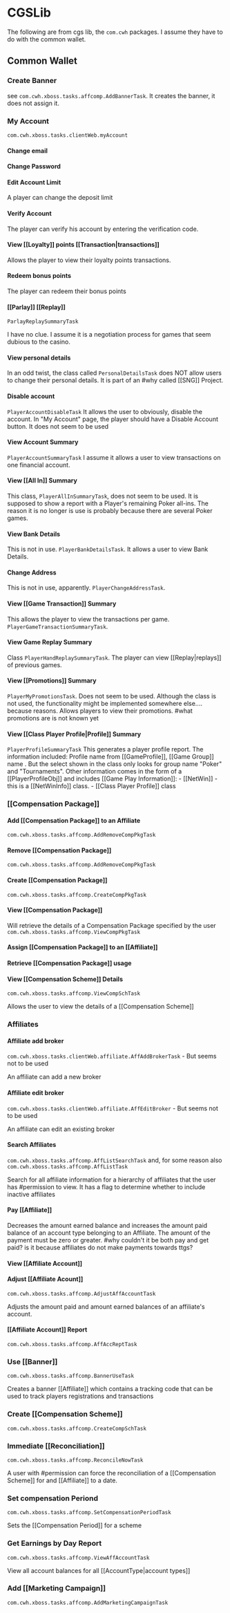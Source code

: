 # CGSLib

The following are from cgs lib, the `com.cwh` packages. I assume they have to do with the common wallet. 

## Common Wallet
### Create Banner

see `com.cwh.xboss.tasks.affcomp.AddBannerTask`. It creates the banner, it does not assign it.

### My Account

`com.cwh.xboss.tasks.clientWeb.myAccount`
#### Change email
#### Change Password

#### Edit Account Limit

A player can change the deposit limit

#### Verify Account

The player can verify his account by entering the verification code. 

#### View [[Loyalty]] points [[Transaction|transactions]] 

Allows the player to view their loyalty points transactions. 
#### Redeem bonus points

The player can redeem their bonus points

#### [[Parlay]] [[Replay]]
`ParlayReplaySummaryTask`

I have no clue. I assume it is a negotiation process for games that seem dubious to the casino.

#### View personal details

In an odd twist, the class called `PersonalDetailsTask` does NOT allow users to change their personal details. It is part of an #why  called [[SNG]] Project.
#### Disable account

`PlayerAccountDisableTask`
It allows the user to obviously, disable the account. In "My Account" page, the player should have a Disable Account button.
It does not seem to be used

#### View Account Summary

`PlayerAccountSummaryTask` 
I assume it allows a user to view transactions on one financial account.

#### View [[All In]] Summary

This class, `PlayerAllInSummaryTask`, does not seem to be used. It is supposed to show a report with a Player's remaining Poker all-ins.
The reason it is no longer is use is probably because there are several Poker games.

#### View Bank Details

This is not in use. `PlayerBankDetailsTask`. It allows a user to view Bank Details.

#### Change Address

This is not in use, apparently. `PlayerChangeAddressTask`.

#### View [[Game Transaction]] Summary

This allows the player to view the transactions per game. `PlayerGameTransactionSummaryTask`.

#### View Game Replay Summary

Class `PlayerHandReplaySummaryTask`. The player can view [[Replay|replays]] of previous games. 


#### View [[Promotions]] Summary

`PlayerMyPromotionsTask`.  Does not seem to be used. Although the class is not used, the functionality might be implemented somewhere else.... because reasons. Allows players to view their promotions. #what promotions are is not known yet
#### View [[Class Player Profile|Profile]] Summary

`PlayerProfileSummaryTask` This generates a player profile report. The information included: Profile name from [[GameProfile]], [[Game Group]]  name . But the select shown in the class only looks for group name "Poker" and "Tournaments". 
Other information comes in the form of a [[PlayerProfileObj]] and includes [[Game Play Information]]:
	- [[NetWin]] - this is a [[NetWinInfo]] class. 
	-  [[Class Player Profile]] class 

### [[Compensation Package]]
#### Add [[Compensation Package]] to an Affiliate

`com.cwh.xboss.tasks.affcomp.AddRemoveCompPkgTask`

#### Remove [[Compensation Package]]

`com.cwh.xboss.tasks.affcomp.AddRemoveCompPkgTask`

#### Create [[Compensation Package]]

`com.cwh.xboss.tasks.affcomp.CreateCompPkgTask`

#### View [[Compensation Package]]

Will retrieve the details of  a Compensation Package specified by the user
`com.cwh.xboss.tasks.affcomp.ViewCompPkgTask`

#### Assign [[Compensation Package]] to an [[Affiliate]]

#### Retrieve [[Compensation Package]] usage

#### View [[Compensation Scheme]] Details

`com.cwh.xboss.tasks.affcomp.ViewCompSchTask`

Allows the user to view the details of a [[Compensation Scheme]]




### Affiliates

#### Affiliate add broker

`com.cwh.xboss.tasks.clientWeb.affiliate.AffAddBrokerTask` - But seems not to be used

An affiliate can add a new broker

#### Affiliate edit broker

`com.cwh.xboss.tasks.clientWeb.affiliate.AffEditBroker` - But seems not to be used

An affiliate can edit an existing broker
#### Search Affiliates

`com.cwh.xboss.tasks.affcomp.AffListSearchTask` and, for some reason also `com.cwh.xboss.tasks.affcomp.AffListTask`

Search for all affiliate information for a hierarchy of affiliates that the user has #permission to view. It has a flag to determine whether to include inactive affiliates 

#### Pay [[Affiliate]] 

Decreases the amount earned balance and increases the amount paid balance of an account type belonging to an Affiliate. The amount of the payment must be zero or greater. #why couldn't it be both pay and get paid? is it because affiliates do not make payments towards ttgs?

#### View [[Affiliate Account]]

#### Adjust [[Affiliate Acount]] 

`com.cwh.xboss.tasks.affcomp.AdjustAffAccountTask`

Adjusts the amount paid and amount earned balances of an affiliate's account. 

#### [[Affiliate Account]] Report

`com.cwh.xboss.tasks.affcomp.AffAccReptTask`


### Use [[Banner]]

`com.cwh.xboss.tasks.affcomp.BannerUseTask`

Creates a banner [[Affiliate]] which contains a tracking code that can be used to track players registrations and transactions

### Create [[Compensation Scheme]]

`com.cwh.xboss.tasks.affcomp.CreateCompSchTask`


### Immediate [[Reconciliation]]

`com.cwh.xboss.tasks.affcomp.ReconcileNowTask`

A user with #permission can force the reconciliation of a [[Compensation Scheme]] for and [[Affiliate]] to a date.

### Set compensation Periond

`com.cwh.xboss.tasks.affcomp.SetCompensationPeriodTask`

Sets the [[Compensation Period]] for a scheme

### Get Earnings by Day Report



`com.cwh.xboss.tasks.affcomp.ViewAffAccountTask`

View all account balances for all [[AccountType|account types]] 

### Add [[Marketing Campaign]]

`com.cwh.xboss.tasks.affcomp.AddMarketingCampaignTask`


